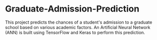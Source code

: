 # Graduate-Admission-Prediction
This project predicts the chances of a student's admission to a graduate school based on various academic factors. An Artificial Neural Network (ANN) is built using TensorFlow and Keras to perform this prediction.
